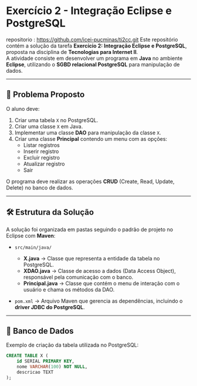 # Exercício 2 - Integração Eclipse e PostgreSQL
repositorio : https://github.com/icei-pucminas/ti2cc.git
Este repositório contém a solução da tarefa **Exercício 2: Integração Eclipse e PostgreSQL**, proposta na disciplina de **Tecnologias para Internet II**.  
A atividade consiste em desenvolver um programa em **Java** no ambiente **Eclipse**, utilizando o **SGBD relacional PostgreSQL** para manipulação de dados.

---

## 📌 Problema Proposto

O aluno deve:

1. Criar uma tabela `X` no PostgreSQL.  
2. Criar uma classe `X` em Java.  
3. Implementar uma classe **DAO** para manipulação da classe `X`.  
4. Criar uma classe **Principal** contendo um menu com as opções:
   - Listar registros  
   - Inserir registro  
   - Excluir registro  
   - Atualizar registro  
   - Sair  

O programa deve realizar as operações **CRUD** (Create, Read, Update, Delete) no banco de dados.

---

## 🛠️ Estrutura da Solução

A solução foi organizada em pastas seguindo o padrão de projeto no Eclipse com **Maven**:

- `src/main/java/`  
  - **X.java** → Classe que representa a entidade da tabela no PostgreSQL.  
  - **XDAO.java** → Classe de acesso a dados (Data Access Object), responsável pela comunicação com o banco.  
  - **Principal.java** → Classe que contém o menu de interação com o usuário e chama os métodos da DAO.  

- `pom.xml` → Arquivo Maven que gerencia as dependências, incluindo o **driver JDBC do PostgreSQL**.  

---

## 💾 Banco de Dados

Exemplo de criação da tabela utilizada no PostgreSQL:

```sql
CREATE TABLE X (
    id SERIAL PRIMARY KEY,
    nome VARCHAR(100) NOT NULL,
    descricao TEXT
);
